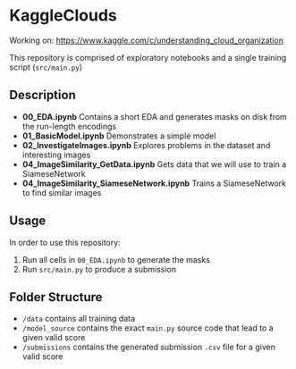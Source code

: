 # KaggleClouds
Working on: https://www.kaggle.com/c/understanding_cloud_organization

This repository is comprised of exploratory notebooks and a single training script (`src/main.py`)

## Description

- **00_EDA.ipynb** Contains a short EDA and generates masks on disk from the run-length encodings
- **01_BasicModel.ipynb** Demonstrates a simple model
- **02_InvestigateImages.ipynb** Explores problems in the dataset and interesting images
- **04_ImageSimilarity_GetData.ipynb** Gets data that we will use to train a SiameseNetwork
- **04_ImageSimilarity_SiameseNetwork.ipynb** Trains a SiameseNetwork to find similar images

## Usage
In order to use this repository:

1. Run all cells in `00_EDA.ipynb` to generate the masks
2. Run `src/main.py` to produce a submission

## Folder Structure
 - `/data` contains all training data
 - `/model_source` contains the exact `main.py` source code that lead to a given valid score
 - `/submissions` contains the generated submission `.csv` file for a given valid score
 
 
 

